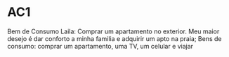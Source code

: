 # AC1
Bem de Consumo Laila: Comprar um apartamento no exterior.
Meu maior desejo é dar conforto a minha familia e adquirir um apto na praia;
Bens de consumo: comprar um apartamento, uma TV, um celular e viajar
